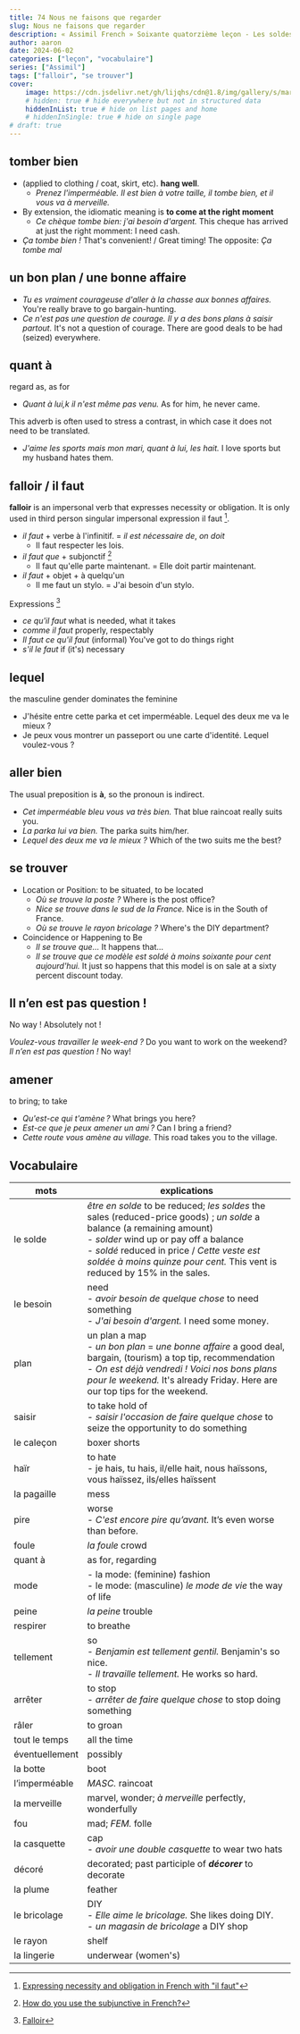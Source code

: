 ```yaml
---
title: 74 Nous ne faisons que regarder
slug: Nous ne faisons que regarder
description: « Assimil French » Soixante quatorzième leçon - Les soldes
author: aaron
date: 2024-06-02
categories: ["leçon", "vocabulaire"]
series: ["Assimil"]
tags: ["falloir", "se trouver"]
cover: 
    image: https://cdn.jsdelivr.net/gh/lijqhs/cdn@1.8/img/gallery/s/markus-spiske-WIpNUhklTQg-unsplash.jpg
    # hidden: true # hide everywhere but not in structured data
    hiddenInList: true # hide on list pages and home
    # hiddenInSingle: true # hide on single page
# draft: true
---
```


## tomber bien

- (applied to clothing / coat, skirt, etc). **hang well**. 
  - *Prenez l'imperméable. Il est bien à votre taille, il tombe bien, et il vous va à merveille.*
- By extension, the idiomatic meaning is **to come at the right moment**
  - *Ce chèque tombe bien: j'ai besoin d'argent.* This cheque has arrived at just the right momment: I need cash.
- *Ça tombe bien !* That's convenient! / Great timing! The opposite: *Ça tombe mal*

## un bon plan / une bonne affaire

- *Tu es vraiment courageuse d'aller à la chasse aux bonnes affaires.* You're really brave to go bargain-hunting.
- *Ce n'est pas une question de courage. Il y a des bons plans à saisir partout.* It's not a question of courage. There are good deals to be had (seized) everywhere.

## quant à

regard as, as for

- *Quant à lui,k il n'est même pas venu.* As for him, he never came.

This adverb is often used to stress a contrast, in which case it does not need to be translated.

- *J'aime les sports mais mon mari, quant à lui, les hait.* I love sports but my husband hates them.


## falloir / il faut

**falloir** is an impersonal verb that expresses necessity or obligation. It is only used in third person singular impersonal expression il faut [^1].

[^1]: [Expressing necessity and obligation in French with "il faut"](https://french.kwiziq.com/revision/grammar/how-to-express-necessity-or-obligation-with-the-expression-il-faut)

- *il faut* + verbe à l'infinitif. = *il est nécessaire de*, *on doit*
  - Il faut respecter les lois.
- *il faut que* + subjonctif [^2]
  - Il faut qu'elle parte maintenant. = Elle doit partir maintenant.
- *il faut* + objet + à quelqu'un
  - Il me faut un stylo. = J'ai besoin d'un stylo.

Expressions [^3]
- *ce qu'il faut* what is needed, what it takes
- *comme il faut* properly, respectably
- *Il faut ce qu'il faut* (informal) You've got to do things right
- *s'il le faut* if (it's) necessary

[^2]: [How do you use the subjunctive in French?](https://grammar.collinsdictionary.com/french-easy-learning/how-do-you-use-the-subjunctive-in-french)

[^3]: [Falloir](https://www.lawlessfrench.com/grammar/falloir-lesson/)

## lequel

the masculine gender dominates the feminine

- J'hésite entre cette parka et cet imperméable. Lequel des deux me va le mieux ?
- Je peux vous montrer un passeport ou une carte d'identité. Lequel voulez-vous ?

## aller bien

The usual preposition is **à**, so the pronoun is indirect.

- *Cet imperméable bleu vous va très bien.* That blue raincoat really suits you.
- *La parka lui va bien.* The parka suits him/her.
- *Lequel des deux me va le mieux ?* Which of the two suits me the best?

## se trouver

- Location or Position: to be situated, to be located
  - *Où se trouve la poste ?* Where is the post office?
  - *Nice se trouve dans le sud de la France.* Nice is in the South of France.
  - *Où se trouve le rayon bricolage ?* Where's the DIY department?
- Coincidence or Happening to Be
  - *Il se trouve que…* It happens that…
  - *Il se trouve que ce modèle est soldé à moins soixante pour cent aujourd'hui.* It just so happens that this model is on sale at a sixty percent discount today.

## Il n’en est pas question !

No way ! Absolutely not !

*Voulez-vous travailler le week-end ?* Do you want to work on the weekend?   
*Il n’en est pas question !* No way!

## amener

to bring; to take

- *Qu'est-ce qui t'amène ?* What brings you here?
- *Est-ce que je peux amener un ami ?* Can I bring a friend?
- *Cette route vous amène au village.* This road takes you to the village.

## Vocabulaire

| mots | explications |
| ---- | ---- | 
| le solde | *être en solde* to be reduced; *les soldes* the sales (reduced-price goods) ; *un solde* a balance (a remaining amount) </br> - *solder* wind up or pay off a balance </br> - *soldé* reduced in price / *Cette veste est soldée à moins quinze pour cent.* This vent is reduced by 15% in the sales. | 
| le besoin | need </br> - *avoir besoin de quelque chose* to need something </br> - *J'ai besoin d'argent.* I need some money. |
| plan | un plan a map </br> - *un bon plan* = *une bonne affaire* a good deal, bargain, (tourism) a top tip, recommendation </br> - *On est déjà vendredi ! Voici nos bons plans pour le weekend.* It's already Friday. Here are our top tips for the weekend. |
| saisir | to take hold of </br> - *saisir l'occasion de faire quelque chose* to seize the opportunity to do something |
| le caleçon | boxer shorts |
| haïr | to hate </br> - je hais, tu hais, il/elle hait, nous haïssons, vous haïssez, ils/elles haïssent |
| la pagaille | mess |
| pire | worse </br> - *C'est encore pire qu’avant.* It’s even worse than before. |
| foule | *la foule* crowd |
| quant à | as for, regarding |
| mode | - la mode: (feminine) fashion </br> - le mode: (masculine) *le mode de vie* the way of life |
| peine | *la peine* trouble |
| respirer | to breathe |
| tellement | so </br> - *Benjamin est tellement gentil.* Benjamin's so nice. </br> - *Il travaille tellement.* He works so hard. |
| arrêter | to stop </br> - *arrêter de faire quelque chose* to stop doing something |
| râler | to groan |
| tout le temps | all the time |
| éventuellement | possibly |
| la botte | boot |
| l’imperméable | *MASC.* raincoat |
| la merveille | marvel, wonder; *à merveille* perfectly, wonderfully |
| fou | mad; *FEM.* folle |
| la casquette | cap </br> - *avoir une double casquette* to wear two hats |
| décoré | decorated; past participle of ***décorer*** to decorate |
| la plume | feather |
| le bricolage | DIY </br> - *Elle aime le bricolage.* She likes doing DIY. </br> - *un magasin de bricolage* a DIY shop |
| le rayon | shelf |
| la lingerie | underwear (women's) |